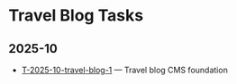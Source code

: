 # Travel Blog Tasks

## 2025-10
- [T-2025-10-travel-blog-1](./2025-10/T-2025-10-travel-blog-1.md) — Travel blog CMS foundation
